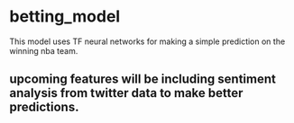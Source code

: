 # betting_model

This model uses TF neural networks for making a simple prediction on the winning nba team.

## upcoming features will be including sentiment analysis from twitter data to make better predictions.
